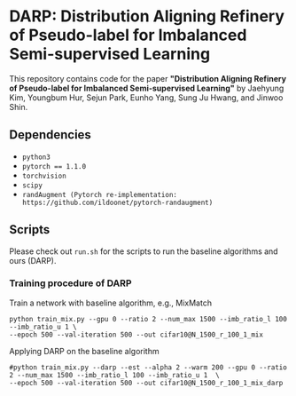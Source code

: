 # DARP: Distribution Aligning Refinery of Pseudo-label for Imbalanced Semi-supervised Learning

This repository contains code for the paper
**"Distribution Aligning Refinery of Pseudo-label for Imbalanced Semi-supervised Learning"** 
by Jaehyung Kim, Youngbum Hur, Sejun Park, Eunho Yang, Sung Ju Hwang, and Jinwoo Shin.

## Dependencies

* `python3`
* `pytorch == 1.1.0`
* `torchvision`
* `scipy`
* `randAugment (Pytorch re-implementation: https://github.com/ildoonet/pytorch-randaugment)`

## Scripts
Please check out `run.sh` for the scripts to run the baseline algorithms and ours (DARP).

### Training procedure of DARP 
Train a network with baseline algorithm, e.g., MixMatch
```
python train_mix.py --gpu 0 --ratio 2 --num_max 1500 --imb_ratio_l 100 --imb_ratio_u 1 \
--epoch 500 --val-iteration 500 --out cifar10@N_1500_r_100_1_mix
```
Applying DARP on the baseline algorithm
```
#python train_mix.py --darp --est --alpha 2 --warm 200 --gpu 0 --ratio 2 --num_max 1500 --imb_ratio_l 100 --imb_ratio_u 1  \
--epoch 500 --val-iteration 500 --out cifar10@N_1500_r_100_1_mix_darp 
```
